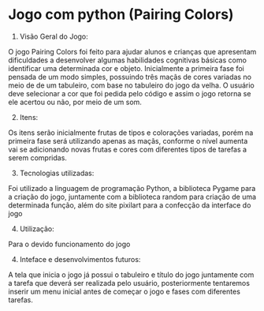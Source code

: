 # Jogo com python (Pairing Colors)

1. Visão Geral do Jogo:

O jogo Pairing Colors foi feito para ajudar alunos e crianças que apresentam dificuldades
a desenvolver algumas habilidades cognitivas básicas como identificar uma determinada cor e 
objeto. Inicialmente a primeira fase foi pensada de um modo simples, possuindo três maçãs de
cores variadas no meio de de um tabuleiro, com base no tabuleiro do jogo da velha. O usuário 
deve selecionar a cor que foi pedida pelo código e assim o jogo retorna se ele acertou ou não,
por meio de um som.

2. Itens:
   
Os itens serão inicialmente frutas de tipos e colorações variadas, porém na primeira fase
será utilizando apenas as maçãs, conforme o nível aumenta vai se adicionando novas frutas
e cores com diferentes tipos de tarefas a serem compridas.

3. Tecnologias utilizadas:

Foi utilizado a linguagem de programação Python, a biblioteca Pygame para a criação do jogo, juntamente com a biblioteca
random para criação de uma determinada função, além do site pixilart para a confecção da interface do jogo

4. Utilização:

Para o devido funcionamento do jogo 
   
4. Inteface e desenvolvimentos futuros:
   
A tela que inicia o jogo já possui o tabuleiro e título do jogo juntamente com a tarefa que
deverá ser realizada pelo usuário, posteriormente tentaremos inserir um menu inicial antes
de começar o jogo e fases com diferentes tarefas.
